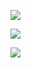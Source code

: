 ![](https://komarev.com/ghpvc/?username=voidemlive)

![](https://discord.c99.nl/widget/theme-3/547439411856408576.png)

![](https://hit.yhype.me/github/profile?user_id=81859284)
